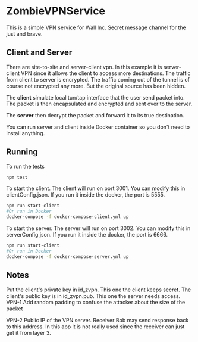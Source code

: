 # ZombieVPNService
This is a simple VPN service for Wall Inc. Secret message channel for the just and brave.

## Client and Server
There are site-to-site and server-client vpn. In this example it is server-client VPN since it allows the client to access more destinations. The traffic from client to server is encrypted. The traffic coming out of the tunnel is of course not encrypted any more. But the original source has been hidden. 

The **client** simulate local tun/tap interface that the user send packet into. The packet is then encapsulated and encrypted and sent over to the server.

The **server** then decrypt the packet and forward it to its true destination.

You can run server and client inside Docker container so you don't need to install anything.

## Running

To run the tests

```bash
npm test
```

To start the client. The client will run on port 3001. You can modify this in clientConfig.json.
If you run it inside the docker, the port is 5555.
```bash
npm run start-client
#Or run in Docker
docker-compose -f docker-compose-client.yml up
```
To start the server. The server will run on port 3002. You can modify this in serverConfig.json.
If you run it inside the docker, the port is 6666.
```bash
npm run start-client
#Or run in Docker
docker-compose -f docker-compose-server.yml up
```

## Notes
Put the client's private key in id_zvpn. This one the client keeps secret.
The client's public key is in id_zvpn.pub. This one the server needs access.
VPN-1
Add random padding to confuse the attacker about the size of the packet

VPN-2
Public IP of the VPN server. Receiver Bob may send response back to this address. In this app it is not really used since the receiver can just get it from layer 3.


